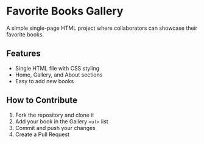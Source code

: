 # Favorite Books Gallery

A simple single-page HTML project where collaborators can showcase their favorite books.  

## Features
- Single HTML file with CSS styling
- Home, Gallery, and About sections
- Easy to add new books

## How to Contribute
1. Fork the repository and clone it
2. Add your book in the Gallery `<ul>` list
3. Commit and push your changes
4. Create a Pull Request
